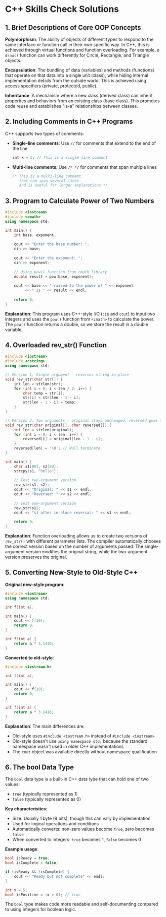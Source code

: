# C++ Skills Check Solutions

## 1. Brief Descriptions of Core OOP Concepts

**Polymorphism**: The ability of objects of different types to respond to the same interface or function call in their own specific way. In C++, this is achieved through virtual functions and function overloading. For example, a `draw()` function can work differently for Circle, Rectangle, and Triangle objects.

**Encapsulation**: The bundling of data (variables) and methods (functions) that operate on that data into a single unit (class), while hiding internal implementation details from the outside world. This is achieved using access specifiers (private, protected, public).

**Inheritance**: A mechanism where a new class (derived class) can inherit properties and behaviors from an existing class (base class). This promotes code reuse and establishes "is-a" relationships between classes.

## 2. Including Comments in C++ Programs

C++ supports two types of comments:

- **Single-line comments**: Use `//` for comments that extend to the end of the line
  ```cpp
  int x = 5; // This is a single-line comment
  ```

- **Multi-line comments**: Use `/* */` for comments that span multiple lines
  ```cpp
  /* This is a multi-line comment
     that can span several lines
     and is useful for longer explanations */
  ```

## 3. Program to Calculate Power of Two Numbers

```cpp
#include <iostream>
#include <cmath>
using namespace std;

int main() {
    int base, exponent;
    
    cout << "Enter the base number: ";
    cin >> base;
    
    cout << "Enter the exponent: ";
    cin >> exponent;
    
    // Using pow() function from cmath library
    double result = pow(base, exponent);
    
    cout << base << " raised to the power of " << exponent 
         << " is " << result << endl;
    
    return 0;
}
```

**Explanation**: This program uses C++-style I/O (`cin` and `cout`) to input two integers and uses the `pow()` function from `<cmath>` to calculate the power. The `pow()` function returns a double, so we store the result in a double variable.

## 4. Overloaded rev_str() Function

```cpp
#include <iostream>
#include <cstring>
using namespace std;

// Version 1: Single argument - reverses string in place
void rev_str(char str[]) {
    int len = strlen(str);
    for (int i = 0; i < len / 2; i++) {
        char temp = str[i];
        str[i] = str[len - 1 - i];
        str[len - 1 - i] = temp;
    }
}

// Version 2: Two arguments - original stays unchanged, reversed goes to second
void rev_str(char original[], char reversed[]) {
    int len = strlen(original);
    for (int i = 0; i < len; i++) {
        reversed[i] = original[len - 1 - i];
    }
    reversed[len] = '\0'; // Null terminate
}

int main() {
    char s1[80], s2[80];
    strcpy(s1, "hello");
    
    // Test two-argument version
    rev_str(s1, s2);
    cout << "Original: " << s1 << endl;
    cout << "Reversed: " << s2 << endl;
    
    // Test one-argument version
    rev_str(s1);
    cout << "s1 after in-place reversal: " << s1 << endl;
    
    return 0;
}
```

**Explanation**: Function overloading allows us to create two versions of `rev_str()` with different parameter lists. The compiler automatically chooses the correct version based on the number of arguments passed. The single-argument version modifies the original string, while the two-argument version preserves the original.

## 5. Converting New-Style to Old-Style C++

**Original new-style program**:
```cpp
#include <iostream>
using namespace std;

int f(int a);

int main() {
    cout << f(10);
    return 0;
}

int f(int a) {
    return a * 3.1416;
}
```

**Converted to old-style**:
```cpp
#include <iostream.h>

int f(int a);

int main() {
    cout << f(10);
    return 0;
}

int f(int a) {
    return a * 3.1416;
}
```

**Explanation**: The main differences are:
- Old-style uses `#include <iostream.h>` instead of `#include <iostream>`
- Old-style doesn't use `using namespace std;` because the standard namespace wasn't used in older C++ implementations
- The `cout` object was available directly without namespace qualification

## 6. The bool Data Type

The `bool` data type is a built-in C++ data type that can hold one of two values:
- `true` (typically represented as 1)
- `false` (typically represented as 0)

**Key characteristics**:
- Size: Usually 1 byte (8 bits), though this can vary by implementation
- Used for logical operations and conditions
- Automatically converts: non-zero values become `true`, zero becomes `false`
- When converted to integers: `true` becomes 1, `false` becomes 0

**Example usage**:
```cpp
bool isReady = true;
bool isComplete = false;

if (isReady && !isComplete) {
    cout << "Ready but not complete" << endl;
}

int x = 5;
bool isPositive = (x > 0); // true
```

The `bool` type makes code more readable and self-documenting compared to using integers for boolean logic.